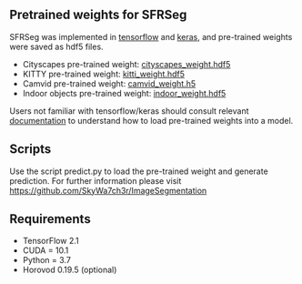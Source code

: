 ## Pretrained weights for SFRSeg

SFRSeg was implemented in [tensorflow](https://www.tensorflow.org/) and [keras](https://keras.io/), and pre-trained weights were saved as hdf5 files. 

* Cityscapes pre-trained weight: [cityscapes_weight.hdf5](https://cloudstor.aarnet.edu.au/plus/s/JO9ij8gZNZ2bLHz/download)
* KITTY pre-trained weight: [kitti_weight.hdf5](https://cloudstor.aarnet.edu.au/plus/s/OvRHlSBfuqEdTt2/download)
* Camvid pre-trained weight: [camvid_weight.h5](https://cloudstor.aarnet.edu.au/plus/s/jqdoxoUyCDkbcm9/download)
* Indoor objects pre-trained weight: [indoor_weight.hdf5](https://cloudstor.aarnet.edu.au/plus/s/4NVp0yZZZYXjUWG/download)

Users not familiar with tensorflow/keras should consult relevant [documentation](https://www.tensorflow.org/guide/keras/save_and_serialize) to understand how to load pre-trained weights into a model.

## Scripts

Use the script predict.py to load the pre-trained weight and generate prediction. For further information please visit
https://github.com/SkyWa7ch3r/ImageSegmentation

## Requirements 
* TensorFlow 2.1
* CUDA = 10.1
* Python = 3.7
* Horovod 0.19.5 (optional)

